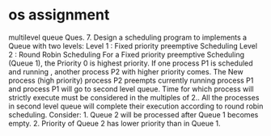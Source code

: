 # os assignment
 multilevel queue
Ques. 7. Design a scheduling program to implements a Queue with two levels:
Level 1 : Fixed priority preemptive Scheduling
Level 2 : Round Robin Scheduling
For a Fixed priority preemptive Scheduling (Queue 1), the Priority 0 is highest priority. If one
process P1 is scheduled and running , another process P2 with higher priority comes. The New
process (high priority) process P2 preempts currently running process P1 and process P1 will go
to second level queue. Time for which process will strictly execute must be considered in the
multiples of 2..
All the processes in second level queue will complete their execution according to round robin
scheduling.
Consider: 1. Queue 2 will be processed after Queue 1 becomes empty.
2. Priority of Queue 2 has lower priority than in Queue 1.
